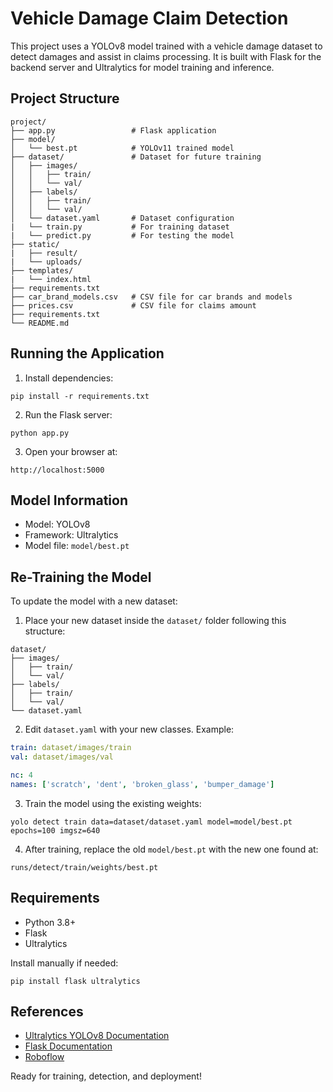 # Vehicle Damage Claim Detection

This project uses a YOLOv8 model trained with a vehicle damage dataset to detect damages and assist in claims processing. It is built with Flask for the backend server and Ultralytics for model training and inference.

## Project Structure

```
project/
├── app.py                 # Flask application
├── model/
│   └── best.pt            # YOLOv11 trained model
├── dataset/               # Dataset for future training
│   ├── images/
│   │   ├── train/
│   │   └── val/
│   ├── labels/
│   │   ├── train/
│   │   └── val/
│   └── dataset.yaml       # Dataset configuration
|   └── train.py           # For training dataset
|   └── predict.py         # For testing the model
├── static/
|   ├── result/
|   └── uploads/  
├── templates/
|   └── index.html  
├── requirements.txt
├── car_brand_models.csv   # CSV file for car brands and models
├── prices.csv             # CSV file for claims amount
├── requirements.txt
└── README.md
```

## Running the Application

1. Install dependencies:

```
pip install -r requirements.txt
```

2. Run the Flask server:

```
python app.py
```

3. Open your browser at:

```
http://localhost:5000
```

## Model Information

- Model: YOLOv8
- Framework: Ultralytics
- Model file: `model/best.pt`

## Re-Training the Model

To update the model with a new dataset:

1. Place your new dataset inside the `dataset/` folder following this structure:

```
dataset/
├── images/
│   ├── train/
│   └── val/
├── labels/
│   ├── train/
│   └── val/
└── dataset.yaml
```

2. Edit `dataset.yaml` with your new classes. Example:

```yaml
train: dataset/images/train
val: dataset/images/val

nc: 4
names: ['scratch', 'dent', 'broken_glass', 'bumper_damage']
```

3. Train the model using the existing weights:

```
yolo detect train data=dataset/dataset.yaml model=model/best.pt epochs=100 imgsz=640
```

4. After training, replace the old `model/best.pt` with the new one found at:

```
runs/detect/train/weights/best.pt
```

## Requirements

- Python 3.8+
- Flask
- Ultralytics

Install manually if needed:

```
pip install flask ultralytics
```

## References

- [Ultralytics YOLOv8 Documentation](https://docs.ultralytics.com/)
- [Flask Documentation](https://flask.palletsprojects.com/)
- [Roboflow](https://roboflow.com/)

Ready for training, detection, and deployment!

